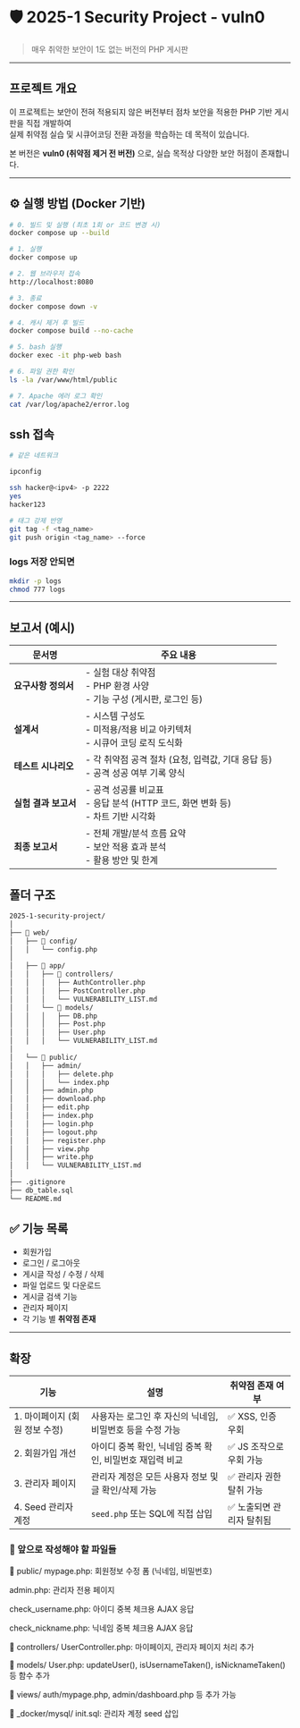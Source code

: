 # 🛡️ 2025-1 Security Project - vuln0

> 매우 취약한 보안이 1도 없는 버전의 PHP 게시판

---

## 프로젝트 개요

이 프로젝트는 보안이 전혀 적용되지 않은 버전부터 점차 보안을 적용한 PHP 기반 게시판을 직접 개발하여  
실제 취약점 실습 및 시큐어코딩 전환 과정을 학습하는 데 목적이 있습니다.

본 버전은 **vuln0 (취약점 제거 전 버전)** 으로, 실습 목적상 다양한 보안 허점이 존재합니다.

---

## ⚙️ 실행 방법 (Docker 기반)

```bash
# 0. 빌드 및 실행 (최초 1회 or 코드 변경 시)
docker compose up --build

# 1. 실행
docker compose up

# 2. 웹 브라우저 접속
http://localhost:8080

# 3. 종료
docker compose down -v

# 4. 캐시 제거 후 빌드
docker compose build --no-cache
```

```sh
# 5. bash 실행
docker exec -it php-web bash

# 6. 파일 권한 확인
ls -la /var/www/html/public

# 7. Apache 에러 로그 확인
cat /var/log/apache2/error.log
```

## ssh 접속

```sh
# 같은 네트워크

ipconfig

ssh hacker@<ipv4> -p 2222
yes
hacker123
```

```sh
# 태그 강제 반영
git tag -f <tag_name>
git push origin <tag_name> --force
```

### logs 저장 안되면
```sh
mkdir -p logs
chmod 777 logs
```

---

## 보고서 (예시)

| 문서명 | 주요 내용 |
| ------------- | ----------------------------------------------------------- |
| **요구사항 정의서** | - 실험 대상 취약점<br> - PHP 환경 사양<br> - 기능 구성 (게시판, 로그인 등) |
| **설계서** | - 시스템 구성도<br> - 미적용/적용 비교 아키텍처<br> - 시큐어 코딩 로직 도식화 |
| **테스트 시나리오** | - 각 취약점 공격 절차 (요청, 입력값, 기대 응답 등)<br> - 공격 성공 여부 기록 양식 |
| **실험 결과 보고서** | - 공격 성공률 비교표<br> - 응답 분석 (HTTP 코드, 화면 변화 등)<br> - 차트 기반 시각화 |
| **최종 보고서** | - 전체 개발/분석 흐름 요약<br> - 보안 적용 효과 분석<br> - 활용 방안 및 한계 |


## 폴더 구조

```sh
2025-1-security-project/
│
├── 📁 web/
│   ├── 📁 config/
│   │   └── config.php
│
│   ├── 📁 app/
│   │   ├── 📁 controllers/
│   │   │   ├── AuthController.php
│   │   │   ├── PostController.php
│   │   │   └── VULNERABILITY_LIST.md
│   │   └── 📁 models/
│   │   │   ├── DB.php
│   │   │   ├── Post.php
│   │   │   ├── User.php
│   │   │   └── VULNERABILITY_LIST.md
│
│   └── 📁 public/
│   │   ├── admin/
│   │   │   ├── delete.php
│   │   │   └── index.php
│   │   ├── admin.php
│   │   ├── download.php
│   │   ├── edit.php
│   │   ├── index.php
│   │   ├── login.php
│   │   ├── logout.php
│   │   ├── register.php
│   │   ├── view.php
│   │   ├── write.php
│   │   └── VULNERABILITY_LIST.md
│
├── .gitignore
├── db_table.sql
└── README.md

```

## ✅ 기능 목록

- 회원가입
- 로그인 / 로그아웃
- 게시글 작성 / 수정 / 삭제
- 파일 업로드 및 다운로드
- 게시글 검색 기능
- 관리자 페이지
- 각 기능 별 **취약점 존재**

---


## 확장
| 기능                  | 설명                                | 취약점 존재 여부       |
| ------------------- | --------------------------------- | --------------- |
| 1. 마이페이지 (회원 정보 수정) | 사용자는 로그인 후 자신의 닉네임, 비밀번호 등을 수정 가능 | ✅ XSS, 인증 우회    |
| 2. 회원가입 개선          | 아이디 중복 확인, 닉네임 중복 확인, 비밀번호 재입력 비교 | ✅ JS 조작으로 우회 가능 |
| 3. 관리자 페이지          | 관리자 계정은 모든 사용자 정보 및 글 확인/삭제 가능    | ✅ 관리자 권한 탈취 가능  |
| 4. Seed 관리자 계정      | `seed.php` 또는 SQL에 직접 삽입          | ✅ 노출되면 관리자 탈취됨  |

### 🧩 앞으로 작성해야 할 파일들
📁 public/
mypage.php: 회원정보 수정 폼 (닉네임, 비밀번호)

admin.php: 관리자 전용 페이지

check_username.php: 아이디 중복 체크용 AJAX 응답

check_nickname.php: 닉네임 중복 체크용 AJAX 응답

📁 controllers/
UserController.php: 마이페이지, 관리자 페이지 처리 추가

📁 models/
User.php: updateUser(), isUsernameTaken(), isNicknameTaken() 등 함수 추가

📁 views/
auth/mypage.php, admin/dashboard.php 등 추가 가능

📁 _docker/mysql/
init.sql: 관리자 계정 seed 삽입